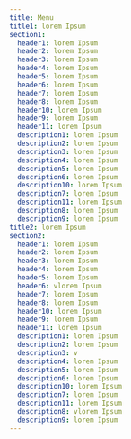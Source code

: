 ```yaml
---
title: Menu
title1: lorem Ipsum
section1:
  header1: lorem Ipsum
  header2: lorem Ipsum
  header3: lorem Ipsum
  header4: lorem Ipsum
  header5: lorem Ipsum
  header6: lorem Ipsum
  header7: lorem Ipsum
  header8: lorem Ipsum
  header10: lorem Ipsum
  header9: lorem Ipsum
  header11: lorem Ipsum
  description1: lorem Ipsum
  description2: lorem Ipsum
  description3: lorem Ipsum
  description4: lorem Ipsum
  description5: lorem Ipsum
  description6: lorem Ipsum
  description10: lorem Ipsum
  description7: lorem Ipsum
  description11: lorem Ipsum
  description8: lorem Ipsum
  description9: lorem Ipsum
title2: lorem Ipsum
section2:
  header1: lorem Ipsum
  header2: lorem Ipsum
  header3: lorem Ipsum
  header4: lorem Ipsum
  header5: lorem Ipsum
  header6: vlorem Ipsum
  header7: lorem Ipsum
  header8: lorem Ipsum
  header10: lorem Ipsum
  header9: lorem Ipsum
  header11: lorem Ipsum
  description1: lorem Ipsum
  description2: lorem Ipsum
  description3: v
  description4: lorem Ipsum
  description5: lorem Ipsum
  description6: lorem Ipsum
  description10: lorem Ipsum
  description7: lorem Ipsum
  description11: lorem Ipsum
  description8: vlorem Ipsum
  description9: lorem Ipsum
---
```

